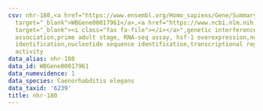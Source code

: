 ```yaml
---
csv: nhr-180,<a href="https://www.ensembl.org/Homo_sapiens/Gene/Summary?db=core;g=WBGene00017961"
  target="_blank">WBGene00017961</a>,<a href="https://www.ncbi.nlm.nih.gov/pubmed/30894454"
  target="_blank"><i class="fas fa-file"></i></a>",genetic interference,functional
  association,prime adult stage, RNA-seq assay, hsf-1 overexpression,nucleotide sequence
  identification,nucleotide sequence identification,transcriptional regulation,up-regulates
  activity
data_alias: nhr-180
data_id: WBGene00017961
data_numevidence: 1
data_species: Caenorhabditis elegans
data_taxid: '6239'
title: nhr-180
---
```

